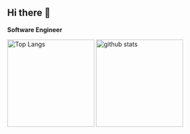 ## Hi there 👋

**Software Engineer**

<p align="left"> 
  <img alt="Top Langs" height="200px" src="https://github-readme-stats-clone-fork.vercel.app/api/top-langs/?username=Aokuma0628" />
  <img alt="github stats" height="200px" src="https://github-readme-stats-clone-fork.vercel.app/api?username=Aokuma0628" />
</p>



<!--
**Aokuma0628/Aokuma0628** is a ✨ _special_ ✨ repository because its `README.md` (this file) appears on your GitHub profile.

Here are some ideas to get you started:

- 🔭 I’m currently working on ...
- 🌱 I’m currently learning ...
- 👯 I’m looking to collaborate on ...
- 🤔 I’m looking for help with ...
- 💬 Ask me about ...
- 📫 How to reach me: ...
- 😄 Pronouns: ...
- ⚡ Fun fact: ...
-->
